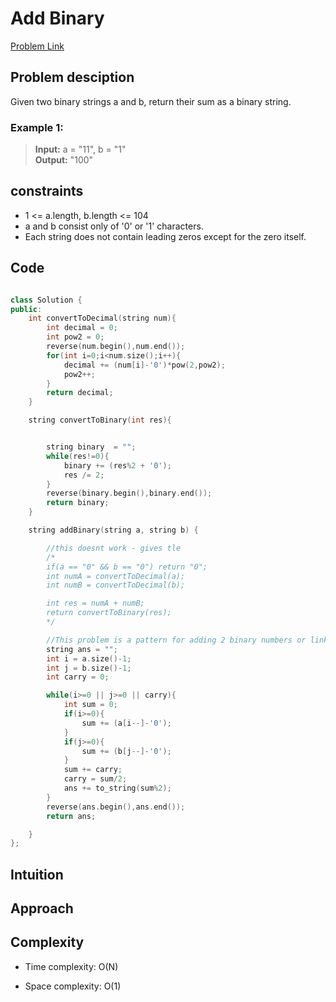 # Add Binary
[Problem Link](https://leetcode.com/problems/add-binary/)

## Problem desciption 
Given two binary strings a and b, return their sum as a binary string.

### Example 1:

> **Input:** a = "11", b = "1" <br>
> **Output:** "100"

## constraints
* 1 <= a.length, b.length <= 104
* a and b consist only of '0' or '1' characters.
* Each string does not contain leading zeros except for the zero itself.

## Code
```cpp

class Solution {
public:
    int convertToDecimal(string num){
        int decimal = 0;
        int pow2 = 0;
        reverse(num.begin(),num.end());
        for(int i=0;i<num.size();i++){
            decimal += (num[i]-'0')*pow(2,pow2);
            pow2++;
        }
        return decimal;
    }

    string convertToBinary(int res){


        string binary  = "";
        while(res!=0){
            binary += (res%2 + '0');
            res /= 2;
        }
        reverse(binary.begin(),binary.end());
        return binary;
    }

    string addBinary(string a, string b) {

        //this doesnt work - gives tle 
        /*
        if(a == "0" && b == "0") return "0";
        int numA = convertToDecimal(a);
        int numB = convertToDecimal(b);

        int res = numA + numB;
        return convertToBinary(res);
        */

        //This problem is a pattern for adding 2 binary numbers or linked list 
        string ans = "";
        int i = a.size()-1;
        int j = b.size()-1;
        int carry = 0;

        while(i>=0 || j>=0 || carry){
            int sum = 0;
            if(i>=0){
                sum += (a[i--]-'0');
            }   
            if(j>=0){
                sum += (b[j--]-'0');
            }
            sum += carry;
            carry = sum/2;
            ans += to_string(sum%2);
        }
        reverse(ans.begin(),ans.end());
        return ans;

    }
};

```

## Intuition


## Approach


## Complexity
- Time complexity: O(N)


- Space complexity: O(1)
